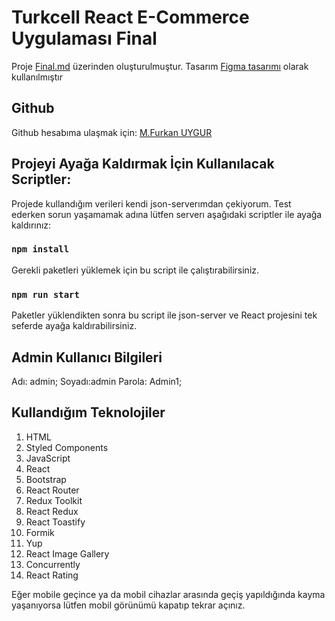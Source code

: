 # Turkcell React E-Commerce Uygulaması Final

Proje [Final.md](https://github.com/waroi/TurkcellFrontend2023/blob/main/Dersler/Odevler/Final/Final.md) üzerinden oluşturulmuştur.
Tasarım [Figma tasarımı](<https://www.figma.com/file/huLzYoVQ8i78IzsLyYuuhZ/%5BFREE-TEMPLATE%5D-eCommerce-Website---Monito-Pets-for-Best-(Community)-(Community)-(Copy)?type=design&node-id=8%3A32&mode=design&t=6h1r2xwtRwA1tGAd-1>) olarak kullanılmıştır

## Github

Github hesabıma ulaşmak için: [M.Furkan UYGUR](https://github.com/mfurkanuygur)

## Projeyi Ayağa Kaldırmak İçin Kullanılacak Scriptler:

Projede kullandığım verileri kendi json-serverımdan çekiyorum. Test ederken sorun yaşamamak adına lütfen serverı aşağıdaki scriptler ile ayağa kaldırınız:

### `npm install`

Gerekli paketleri yüklemek için bu script ile çalıştırabilirsiniz.

### `npm run start`

Paketler yüklendikten sonra bu script ile json-server ve React projesini tek seferde ayağa kaldırabilirsiniz.

## Admin Kullanıcı Bilgileri

Adı: admin;
Soyadı:admin
Parola: Admin1;

## Kullandığım Teknolojiler

1. HTML
2. Styled Components
3. JavaScript
4. React
5. Bootstrap
6. React Router
7. Redux Toolkit
8. React Redux
9. React Toastify
10. Formik
11. Yup
12. React Image Gallery
13. Concurrently
14. React Rating

Eğer mobile geçince ya da mobil cihazlar arasında geçiş yapıldığında kayma yaşanıyorsa lütfen mobil görünümü kapatıp tekrar açınız.

